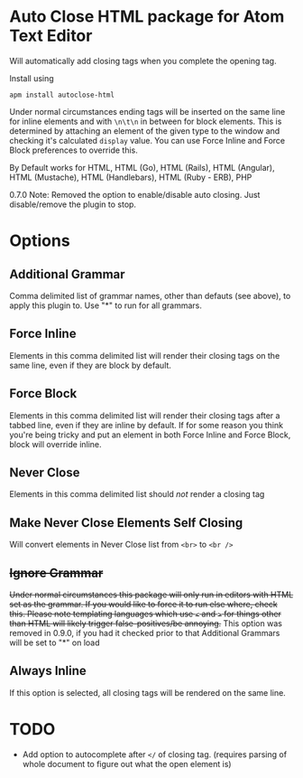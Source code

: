 # Auto Close HTML package for Atom Text Editor

Will automatically add closing tags when you complete the opening tag.

Install using

`apm install autoclose-html`

Under normal circumstances ending tags will be inserted on the same line for inline elements and with `\n\t\n` in between for block elements. This is determined by attaching an element of the given type to the window and checking it's calculated `display` value.
You can use Force Inline and Force Block preferences to override this.

By Default works for HTML, HTML (Go), HTML (Rails), HTML (Angular), HTML (Mustache), HTML (Handlebars), HTML (Ruby - ERB), PHP

0.7.0 Note: Removed the option to enable/disable auto closing. Just disable/remove the plugin to stop.

# Options

## Additional Grammar

Comma delimited list of grammar names, other than defauts (see above), to apply this plugin to. Use "*" to run for all grammars.

## Force Inline

Elements in this comma delimited list will render their closing tags on the same line, even if they are block by default.

## Force Block

Elements in this comma delimited list will render their closing tags after a tabbed line, even if they are inline by default. If for some reason you think you're being tricky and put an element in both Force Inline and Force Block, block will override inline.

## Never Close

Elements in this comma delimited list should *not* render a closing tag

## Make Never Close Elements Self Closing

Will convert elements in Never Close list from `<br>` to `<br />`

## ~~Ignore Grammar~~

~~Under normal circumstances this package will only run in editors with HTML set as the grammar. If you would like to force it to run else where, check this.  Please note templating languages which use `<` and `>` for things other than HTML will likely trigger false-positives/be annoying.~~
This option was removed in 0.9.0, if you had it checked prior to that Additional Grammars will be set to "*" on load

## Always Inline

If this option is selected, all closing tags will be rendered on the same line.

# TODO
* Add option to autocomplete after `</` of closing tag. (requires parsing of whole document to figure out what the open element is)
